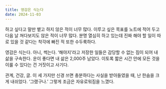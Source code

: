 ```yaml
---
title: 영감은 식는다
date: 2024-11-03
---
```


하고 싶다고 말만 뱉고 하지 않은 적이 너무 많다. 이루고 싶은 목표를 노트에 적어 두고 다음 날 쳐다보지도 않은 적이 너무 많다. 분명 열심히 하고 있는데 진짜 해야 할 일이 따로 있을 것 같다는 착각에 빠진 적 또한 수두룩하다.

영감은 식는다. 아니, 썩는다. ‘해야지’라고 저장한 일들은 감당할 수 없는 짐이 되어 내 삶을 구속한다. 운이 좋다면 내 삶은 2,000주 남았다. 이토록 짧은 시간 안에 모든 것을 이룰 수 있다는 건 거짓이고 사기다.

관계, 건강, 글. 이 세 가지만 신경 쓰면 충분하다는 사실을 받아들였을 때, 난 한숨을 크게 내쉬었다. ‘그랬구나.’ 그렇게 조금은 자유로워짐을 느꼈다.